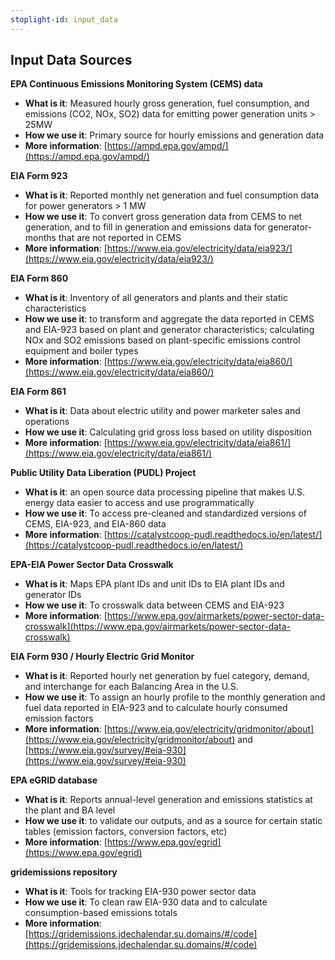 ```yaml
---
stoplight-id: input_data
---
```


## Input Data Sources

**EPA Continuous Emissions Monitoring System (CEMS) data**
* **What is it**: Measured hourly gross generation, fuel consumption, and emissions (CO2, NOx, SO2) data for emitting power generation units > 25MW
* **How we use it**: Primary source for hourly emissions and generation data
* **More information**: [https://ampd.epa.gov/ampd/](https://ampd.epa.gov/ampd/) 

**EIA Form 923**
* **What is it**: Reported monthly net generation and fuel consumption data for power generators > 1 MW
* **How we use it**: To convert gross generation data from CEMS to net generation, and to fill in generation and emissions data for generator-months that are not reported in CEMS
* **More information**: [https://www.eia.gov/electricity/data/eia923/](https://www.eia.gov/electricity/data/eia923/) 

**EIA Form 860**
* **What is it**: Inventory of all generators and plants and their static characteristics
* **How we use it**: to transform and aggregate the data reported in CEMS and EIA-923 based on plant and generator characteristics; calculating NOx and SO2 emissions based on plant-specific emissions control equipment and boiler types
* **More information**: [https://www.eia.gov/electricity/data/eia860/](https://www.eia.gov/electricity/data/eia860/) 

**EIA Form 861**
* **What is it**: Data about electric utility and power marketer sales and operations
* **How we use it**: Calculating grid gross loss based on utility disposition
* **More information**: [https://www.eia.gov/electricity/data/eia861/](https://www.eia.gov/electricity/data/eia861/) 

**Public Utility Data Liberation (PUDL) Project**
* **What is it**: an open source data processing pipeline that makes U.S. energy data easier to access and use programmatically
* **How we use it**: To access pre-cleaned and standardized versions of CEMS, EIA-923, and EIA-860 data
* **More information**: [https://catalystcoop-pudl.readthedocs.io/en/latest/](https://catalystcoop-pudl.readthedocs.io/en/latest/) 

**EPA-EIA Power Sector Data Crosswalk**
* **What is it**: Maps EPA plant IDs and unit IDs to EIA plant IDs and generator IDs
* **How we use it**: To crosswalk data between CEMS and EIA-923
* **More information**: [https://www.epa.gov/airmarkets/power-sector-data-crosswalk](https://www.epa.gov/airmarkets/power-sector-data-crosswalk) 

**EIA Form 930 / Hourly Electric Grid Monitor**
* **What is it**: Reported hourly net generation by fuel category, demand, and interchange for each Balancing Area in the U.S. 
* **How we use it**: To assign an hourly profile to the monthly generation and fuel data reported in EIA-923 and to calculate hourly consumed emission factors
* **More information**: [https://www.eia.gov/electricity/gridmonitor/about](https://www.eia.gov/electricity/gridmonitor/about) and [https://www.eia.gov/survey/#eia-930](https://www.eia.gov/survey/#eia-930)

**EPA eGRID database**
* **What is it**: Reports annual-level generation and emissions statistics at the plant and BA level 
* **How we use it**: to validate our outputs, and as a source for certain static tables (emission factors, conversion factors, etc)
* **More information**: [https://www.epa.gov/egrid](https://www.epa.gov/egrid)

**gridemissions repository**
* **What is it**: Tools for tracking EIA-930 power sector data
* **How we use it**: To clean raw EIA-930 data and to calculate consumption-based emissions totals
* **More information**: [https://gridemissions.jdechalendar.su.domains/#/code](https://gridemissions.jdechalendar.su.domains/#/code)